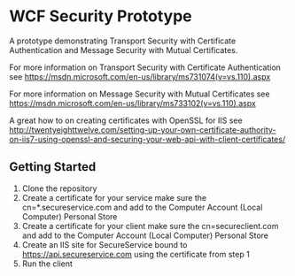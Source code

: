 # WCF Security Prototype
A prototype demonstrating Transport Security with Certificate Authentication and Message Security with Mutual Certificates.

For more information on Transport Security with Certificate Authentication see https://msdn.microsoft.com/en-us/library/ms731074(v=vs.110).aspx

For more information on Message Security with Mutual Certificates see https://msdn.microsoft.com/en-us/library/ms733102(v=vs.110).aspx

A great how to on creating certificates with OpenSSL for IIS see http://twentyeighttwelve.com/setting-up-your-own-certificate-authority-on-iis7-using-openssl-and-securing-your-web-api-with-client-certificates/

## Getting Started
1. Clone the repository
2. Create a certificate for your service make sure the cn=*.secureservice.com and add to the Computer Account (Local Computer) Personal Store
3. Create a certificate for your client make sure the cn=secureclient.com and add to the Computer Account (Local Computer) Personal Store
4. Create an IIS site for SecureService bound to https://api.secureservice.com using the certificate from step 1
5. Run the client
